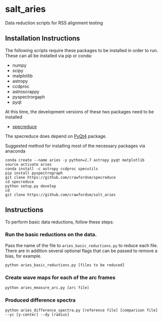 # salt_aries

Data reduction scripts for RSS alignment testing

## Installation Instructions

The following scripts require these packages to be installed in order to run.  These can all be installed via pip or conda:

+ numpy
+ scipy
+ matplotlib
+ astropy
+ ccdproc
+ astroscrappy
+ pyspectrorgaph
+ pyqt


At this time, the development versions of these two packages need to be installed
+ [specreduce](https://github.com/crawfordsm/specreduce.git)

The specreduce does depend on [PyQt4](https://riverbankcomputing.com/software/pyqt/intro) package. 

Suggested method for installing most of the necessary packages via anaconda

    conda create --name aries -y python=2.7 astropy pyqt matplotlib 
    source activate aries
    conda install -c astropy ccdproc specutils
    pip install pyspectrograph 
    git clone https://github.com/crawfordsm/specreduce
    cd specreduce
    python setup.py develop
    cd 
    git clone https://github.com/crawfordsm/salt_aries


## Instructions

To perform basic data reductions, follow these steps:

### Run the basic reductions on the data.   

Pass the name of the file to `aries_basic_reductions.py` to reduce each file.   There are in addition several optional flags that can be passed to remove a bias, for example. 

    python aries_basic_reductions.py [files to be reduced] 

### Create wave maps for each of the arc frames
    python aries_measure_arc.py [arc file]

### Produced difference spectra
    python aries_difference_spectra.py [reference file] [comparison file] --yc [y-center] --dy [radius]

